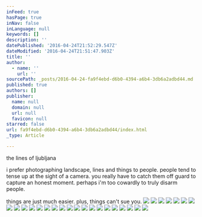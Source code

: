 ```yaml
---
inFeed: true
hasPage: true
inNav: false
inLanguage: null
keywords: []
description: ''
datePublished: '2016-04-24T21:52:29.547Z'
dateModified: '2016-04-24T21:51:47.903Z'
title: ''
author:
  - name: ''
    url: ''
sourcePath: _posts/2016-04-24-fa9f4ebd-d6b0-4394-a6b4-3db6a2adbd44.md
published: true
authors: []
publisher:
  name: null
  domain: null
  url: null
  favicon: null
starred: false
url: fa9f4ebd-d6b0-4394-a6b4-3db6a2adbd44/index.html
_type: Article

---
```

the lines of ljubljana

i prefer photographing landscape, lines and things to people. people tend to tense up at the sight of a camera. you really have to catch them off guard to capture an honest moment. perhaps i'm too cowardly to truly disarm people. 

things are just much easier. plus, things can't sue you. ![](https://s3-us-west-2.amazonaws.com/the-grid-img/p/bbc6f4c9f4885d095fb645908af25bcebd27b225.jpg)
![](https://s3-us-west-2.amazonaws.com/the-grid-img/p/2eaf8c001b7cc4520db8269bc67e27a06f47b535.jpg)
![](https://s3-us-west-2.amazonaws.com/the-grid-img/p/5d97b07747b8b2fa8e26301a8a8e4ebf0be44b33.jpg)
![](https://s3-us-west-2.amazonaws.com/the-grid-img/p/8bfd139719e1a983d5e42fb2ef53c8591416c523.jpg)
![](https://s3-us-west-2.amazonaws.com/the-grid-img/p/b16224d1a23db641905d2863c092a5e2b6d39ca2.jpg)
![](https://s3-us-west-2.amazonaws.com/the-grid-img/p/877e21985d5b2c1462c58108655c624d801a106e.jpg)
![](https://s3-us-west-2.amazonaws.com/the-grid-img/p/2ede107b73ef733c2b1e9b8ba2c93ade58dd1bfe.jpg)
![](https://s3-us-west-2.amazonaws.com/the-grid-img/p/e1717e64699d85e34351b94e3b4e4dfaffc9a462.jpg)
![](https://s3-us-west-2.amazonaws.com/the-grid-img/p/aec82c1c11d1dd7e1bfe40ec9c41dc3ae4703f61.jpg)
![](https://the-grid-user-content.s3-us-west-2.amazonaws.com/134728bd-66ee-4a79-af65-5e20b7ae2e38.jpg)
![](https://s3-us-west-2.amazonaws.com/the-grid-img/p/f1e4090d9f8466124cffce3d314de09b2e1297ee.jpg)
![](https://s3-us-west-2.amazonaws.com/the-grid-img/p/b82fdfe562436c13338e0f41f4535911d0250212.jpg)
![](https://s3-us-west-2.amazonaws.com/the-grid-img/p/e7fdc9a2bc2aa859f224d0de6083d2f42aacbae2.jpg)
![](https://the-grid-user-content.s3-us-west-2.amazonaws.com/0eba4d03-c067-4092-98bb-24d6bc9a7bd3.jpg)
![](https://s3-us-west-2.amazonaws.com/the-grid-img/p/97069ba2e3367687e2971c39d2cdd77af32cac4a.jpg)
![](https://the-grid-user-content.s3-us-west-2.amazonaws.com/4137d14e-eab6-4e1c-8ebf-157414e16c35.jpg)
![](https://s3-us-west-2.amazonaws.com/the-grid-img/p/c6fec19a8e151c8dcdaae6c74d3563b5ce1077df.jpg)
![](https://the-grid-user-content.s3-us-west-2.amazonaws.com/6fcb16b9-ebec-41ca-a80b-c316e9b57c7f.jpg)
![](https://the-grid-user-content.s3-us-west-2.amazonaws.com/d1d25233-a249-4f56-9894-cb4247d5fd34.jpg)
![](https://s3-us-west-2.amazonaws.com/the-grid-img/p/a40635562e029c095bf03b3ea416d8971ea12818.jpg)
![](https://s3-us-west-2.amazonaws.com/the-grid-img/p/e2d74f578a4627148e3c5d2fb518a86cf09b4808.jpg)
![](https://s3-us-west-2.amazonaws.com/the-grid-img/p/41c372a3acccd05bd74cd1bc42398ec4d7d97243.jpg)
![](https://s3-us-west-2.amazonaws.com/the-grid-img/p/18078a9335ef45d2faaf04c66264d9be6d7ea410.jpg)
![](https://s3-us-west-2.amazonaws.com/the-grid-img/p/617e72b93fbd9281ae993644fa9053a25f3f3b5f.jpg)
![](https://s3-us-west-2.amazonaws.com/the-grid-img/p/d811a937368f396ad5ddd7b863b3fc05ec8d3f7a.jpg)
![](https://the-grid-user-content.s3-us-west-2.amazonaws.com/e84c1c97-061c-4d77-b2f6-f896dc97523d.jpg)